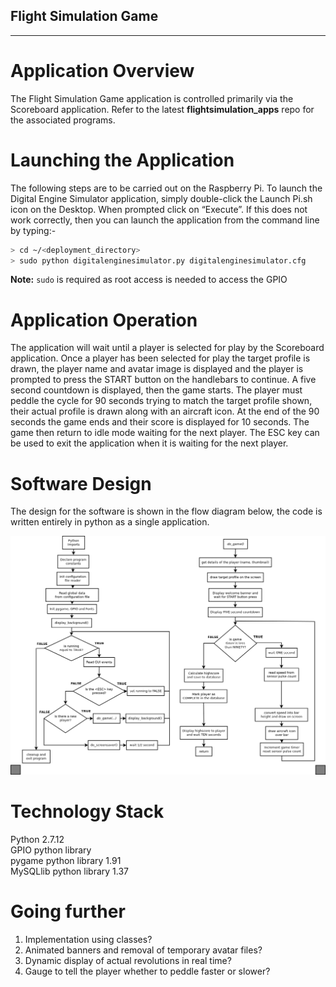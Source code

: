 
## Flight Simulation Game
---

# Application Overview
The Flight Simulation Game application is controlled primarily via the Scoreboard application.  Refer to the latest **flightsimulation_apps** repo for the associated programs.


# Launching the Application
The following steps are to be carried out on the Raspberry Pi.
To launch the Digital Engine Simulator application, simply double-click the Launch Pi.sh icon on the Desktop.  When prompted click on “Execute”.
If this does not work correctly, then you can launch the application from the command line by typing:-  

```bash
> cd ~/<deployment_directory>
> sudo python digitalenginesimulator.py digitalenginesimulator.cfg
```
**Note:** `sudo` is required as root access is needed to access the GPIO 


# Application Operation
The application will wait until a player is selected for play by the Scoreboard application.  Once a player has been selected for play the target profile is drawn, the player name and avatar image is displayed and the player is prompted to press the START button on the handlebars to continue.  A five second countdown is displayed, then the game starts.  The player must peddle the cycle for 90 seconds trying to match the target profile shown, their actual profile is drawn along with an aircraft icon.  At the end of the 90 seconds the game ends and their score is displayed for 10 seconds.  The game then return to idle mode waiting for the next player.  The ESC key can be used to exit the application when it is waiting for the next player.


# Software Design
The design for the software is shown in the flow diagram below, the code is written entirely in python as a single application.

<a href="digitalenginesimulator.png" target="_blank"><img src="digitalenginesimulator.png" alt="profile generator design" style="max-width:100%;"></a></p>


# Technology Stack
Python 2.7.12  
GPIO python library  
pygame python library 1.91  
MySQLlib python library 1.37  


# Going further
1. Implementation using classes?
2. Animated banners and removal of temporary avatar files?
3. Dynamic display of actual revolutions in real time?
4. Gauge to tell the player whether to peddle faster or slower?
